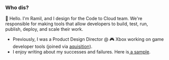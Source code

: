 ### Who dis? 

👋 Hello. I'm Ramil, and I design for the Code to Cloud team. We're responsible for making tools that allow developers to build, test, run, publish, deploy, and scale their work.

- Previously, I was a Product Design Director @ 🎮 Xbox working on game developer tools (joined via [aquisition](https://techcrunch.com/2018/01/29/microsoft-buys-cloud-gaming-startup-playfab-to-bolster-its-azure-gaming-platform/)).
- I enjoy writing about my successes and failures. Here is[ a sample](https://uxdesign.cc/5-tips-to-design-meaningful-product-features-with-speed-and-efficiency-3222d8f728d6).
